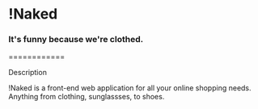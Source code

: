 # !Naked

### It's funny because we're clothed.

============

Description 

!Naked is a front-end web application for all your online shopping needs. Anything from clothing, sunglassses, to shoes.
